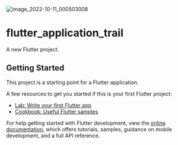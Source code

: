 ![image_2022-10-11_000503008](https://user-images.githubusercontent.com/111181152/194931593-09f650a6-7910-4159-a5fb-1b7c944bf63d.png)
# flutter_application_trail

A new Flutter project.

## Getting Started

This project is a starting point for a Flutter application.

A few resources to get you started if this is your first Flutter project:

- [Lab: Write your first Flutter app](https://docs.flutter.dev/get-started/codelab)
- [Cookbook: Useful Flutter samples](https://docs.flutter.dev/cookbook)

For help getting started with Flutter development, view the
[online documentation](https://docs.flutter.dev/), which offers tutorials,
samples, guidance on mobile development, and a full API reference.
